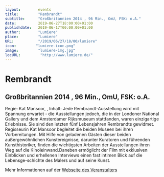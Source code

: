 ```yaml
---
layout:        events
title:         "Rembrandt"
subtitle:      "Großbritannien 2014 , 96 Min., OmU, FSK: o.A."
date:          2019-06-27T18:00:00+01:00
publishdate:   2019-06-17T00:00:00+01:00
author:        "Lumiere"
place:         "Lumiere"
URL:           "/2019/06/27/18/00/lumiere"
icon:         "lumiere-icon.png"
image:         "lumiere-img.jpg"
locURL:         "http://www.lumiere.de/"
---
```


Rembrandt
===========

Großbritannien 2014 , 96 Min., OmU, FSK: o.A.
-----------

Regie: Kat Mansoor, , Inhalt: Jede Rembrandt-Ausstellung wird mit Spannung erwartet - die Ausstellungen jedoch, die in der Londoner National Gallery und dem Amsterdamer Rijksmuseum stattfanden, waren einzigartige Erlebnisse. Sie sind den letzten fünf Lebensjahren Rembrandts gewidmet. Regisseurin Kat Mansoor begleitet die beiden Museen bei ihren Vorbereitungen. Mit Hilfe von geladenen Gästen dieser beiden außergewöhnlichen Kunstereignisse, darunter Kuratoren und führenden Kunsthistoriker, finden die wichtigsten Arbeiten der Ausstellungen ihren Weg auf die Kinoleinwand.Daneben ermöglicht der Film mit exklusiven Einblicken und erhellenen Interviews einen fast intimen Blick auf die Lebensge-schichte des Malers und auf seine Kunst.

Mehr Informationen auf der [Webseite des Veranstalters](http://www.lumiere.de/19/06/rembrandt.htm)
